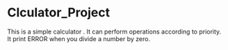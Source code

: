 # Clculator_Project
This is a simple calculator .
It can perform operations according to priority.
It print ERROR when you divide a number by zero.
